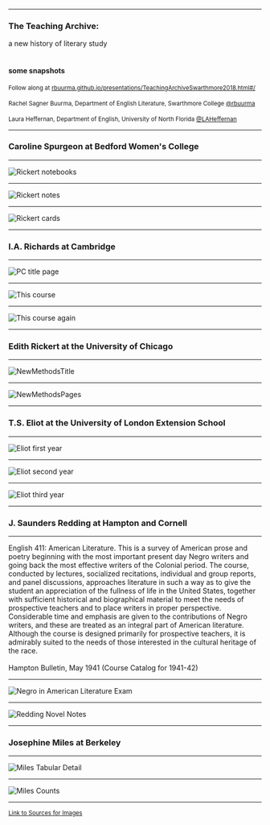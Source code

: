 <section data-background="RickertNotebooks.jpg"></section>

---

### The Teaching Archive: 
a new history of literary study
<br>
<br>
#### some snapshots


<small>Follow along at [rbuurma.github.io/presentations/TeachingArchiveSwarthmore2018.html#/](http://theotherdh.com/presentations/TeachingArchiveSwarthmore2018.html#/)</small>
<br>
<br><small>Rachel Sagner Buurma, Department of English Literature, Swarthmore College [@rbuurma](http://twitter.com/rbuurma)</small>
<br>
<br><small>Laura Heffernan, Department of English, University of North Florida [@LAHeffernan](http://twitter.com/LAHeffernan)</small>

---

### Caroline Spurgeon at Bedford Women's College

---

![Rickert notebooks](RickertNotebooks.jpg)

---

![Rickert notes](RickertNotes.jpg)

---

![Rickert cards](RickertCards.jpg)

---

### I.A. Richards at Cambridge

---

![PC title page](PracticalCriticism.png)

---

![This course](ThisCourse.png)

---

![This course again](ThisCourseAgain.png)

---

### Edith Rickert at the University of Chicago

---

![NewMethodsTitle](NewMethodsTitle.jpg)

---

![NewMethodsPages](NewMethodsPages.jpg)

---

### T.S. Eliot at the University of London Extension School

---

![Eliot first year](EliotFirstYear.jpg)

---

![Eliot second year](EliotSecondYear.jpg)

---

![Eliot third year](EliotThirdYear.jpg)

---

### J. Saunders Redding at Hampton and Cornell

---

<section style="text-align: left;">
English 411: American Literature. This is a survey of American prose and poetry beginning with the most important present day Negro writers and going back the most effective writers of the Colonial period. The course, conducted by lectures, socialized recitations, individual and group reports, and panel discussions, approaches literature in such a way as to give the student an appreciation of the fullness of life in the United States, together with sufficient historical and biographical material to meet the needs of prospective teachers and to place writers in proper perspective. Considerable time and emphasis are given to the contributions of Negro writers, and these are treated as an integral part of American literature. Although the course is designed primarily for prospective teachers, it is admirably suited to the needs of those interested in the cultural heritage of the race.
<br>
<br>
Hampton Bulletin, May 1941 (Course Catalog for 1941-42)

---

![Negro in American Literature Exam](NegroAmericanLiteratureExam.jpg)

---

![Redding Novel Notes](ReddingAutobiographyNotes.png)

---

### Josephine Miles at Berkeley

---

![Miles Tabular Detail](MilesTabularDetail.jpg)

---

![Miles Counts](MilesWordsThing.jpg)

---

<small>[Link to Sources for Images]()</small>
